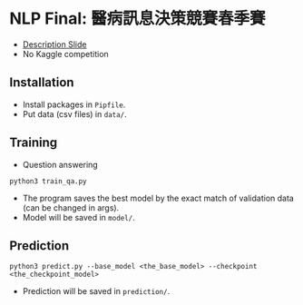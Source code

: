 # NLP Final: 醫病訊息決策競賽春季賽
- [Description Slide](https://drive.google.com/file/d/1s8Ks23clANaH0azIkw2GtzWmwFIEH4C7/view)
- No Kaggle competition

## Installation
- Install packages in `Pipfile`.
- Put data (csv files) in `data/`.

## Training
- Question answering
```
python3 train_qa.py
```
- The program saves the best model by the exact match of validation data (can be changed in args).
- Model will be saved in `model/`.

## Prediction
```
python3 predict.py --base_model <the_base_model> --checkpoint <the_checkpoint_model>
```
- Prediction will be saved in `prediction/`.